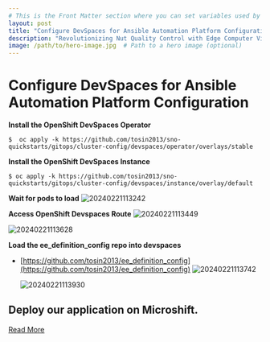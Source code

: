 ```yaml
---
# This is the Front Matter section where you can set variables used by Jekyll
layout: post
title: "Configure DevSpaces for Ansible Automation Platform Configuration" 
description: "Revolutionizing Nut Quality Control with Edge Computer Vision using YOLO V5 and Microshift"
image: /path/to/hero-image.jpg  # Path to a hero image (optional)
---
```


# Configure DevSpaces for Ansible Automation Platform Configuration

**Install the OpenShift DevSpaces Operator**
```
$  oc apply -k https://github.com/tosin2013/sno-quickstarts/gitops/cluster-config/devspaces/operator/overlays/stable
```

**Install the OpenShift DevSpaces Instance**
```
$ oc apply -k https://github.com/tosin2013/sno-quickstarts/gitops/cluster-config/devspaces/instance/overlay/default
```

**Wait for pods to load**
![20240221113242](https://i.imgur.com/XhKDPvh.png)

**Access OpenShift Devspaces Route**
![20240221113449](https://i.imgur.com/EV959xb.png)

![20240221113628](https://i.imgur.com/D1O1D3z.png)

**Load the ee_definition_config repo into devspaces**
* [https://github.com/tosin2013/ee_definition_config](https://github.com/tosin2013/ee_definition_config)
  ![20240221113742](https://i.imgur.com/uEWV9fE.png)

  ![20240221113930](https://i.imgur.com/Q8fgCUy.png)


## Deploy our application on Microshift.
 [Read More](deployments/aap_microshift_deployment)

